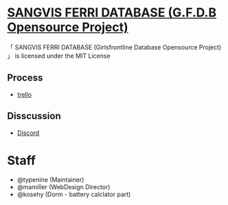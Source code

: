 # [SANGVIS FERRI DATABASE (G.F.D.B Opensource Project)](http://sf2031.com)

「 SANGVIS FERRI DATABASE (Girlsfrontline Database Opensource Project) 」 is licensed under the MIT License 

## Process
- [trello](https://trello.com/b/sPsg0jzu/gfdb-process)

## Disscussion
- [Discord](https://discordapp.com/invite/8eTFTSa)

# Staff
- @typenine (Maintainer)
- @mamiller (WebDesign Director)
- @kosehy (Dorm - battery calclator part)
